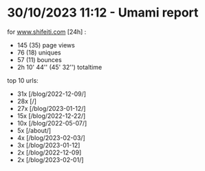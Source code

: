 # 30/10/2023 11:12 - Umami report
for www.shifeiti.com [24h] :

 - 145 (35) page views
 - 76 (18) uniques
 - 57 (11) bounces
 - 2h 10' 44'' (45' 32'') totaltime


top 10 urls:
 - 31x [/blog/2022-12-09/]
 - 28x [/]
 - 27x [/blog/2023-01-12/]
 - 15x [/blog/2022-12-22/]
 - 10x [/blog/2022-05-07/]
 - 5x [/about/]
 - 4x [/blog/2023-02-03/]
 - 3x [/blog/2023-01-12]
 - 2x [/blog/2022-12-09]
 - 2x [/blog/2023-02-01/]


